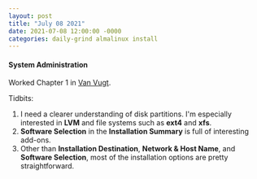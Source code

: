 ```yaml
---
layout: post
title: "July 08 2021"
date: 2021-07-08 12:00:00 -0000
categories: daily-grind almalinux install
---
```


#### System Administration

Worked Chapter 1 in [Van Vugt](https://www.sandervanvugt.com/).

Tidbits:
1. I need a clearer understanding of disk partitions. I'm especially interested in **LVM** and file systems such as **ext4** and **xfs**.
2. **Software Selection** in the **Installation Summary** is full of interesting add-ons.
3. Other than **Installation Destination**, **Network & Host Name**, and **Software Selection**, most of the installation options are pretty straightforward.
